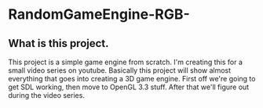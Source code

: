 # RandomGameEngine-RGB-
## What is this project.
This project is a simple game engine from scratch. I'm creating this for
a small video series on youtube. Basically this project will show almost
everything that goes into creating a 3D game engine. First off we're going
to get SDL working, then move to OpenGL 3.3 stuff. After that we'll figure
out during the video series.